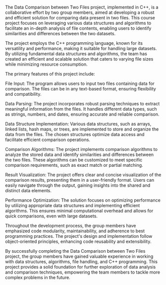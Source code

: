 The Data Comparison between Two Files project, implemented in C++, is a collaborative effort by two group members, aimed at developing a robust and efficient solution for comparing data present in two files. This course project focuses on leveraging various data structures and algorithms to facilitate an in-depth analysis of file contents, enabling users to identify similarities and differences between the two datasets.

The project employs the C++ programming language, known for its versatility and performance, making it suitable for handling large datasets. By utilizing fundamental data structures and algorithms, the team has created an efficient and scalable solution that caters to varying file sizes while minimizing resource consumption.

The primary features of this project include:

File Input: The program allows users to input two files containing data for comparison. The files can be in any text-based format, ensuring flexibility and compatibility.

Data Parsing: The project incorporates robust parsing techniques to extract meaningful information from the files. It handles different data types, such as strings, numbers, and dates, ensuring accurate and reliable comparison.

Data Structure Implementation: Various data structures, such as arrays, linked lists, hash maps, or trees, are implemented to store and organize the data from the files. The chosen structures optimize data access and facilitate efficient comparison operations.

Comparison Algorithms: The project implements comparison algorithms to analyze the stored data and identify similarities and differences between the two files. These algorithms can be customized to meet specific comparison requirements, such as exact match or partial matching.

Result Visualization: The project offers clear and concise visualization of the comparison results, presenting them in a user-friendly format. Users can easily navigate through the output, gaining insights into the shared and distinct data elements.

Performance Optimization: The solution focuses on optimizing performance by utilizing appropriate data structures and implementing efficient algorithms. This ensures minimal computational overhead and allows for quick comparisons, even with large datasets.

Throughout the development process, the group members have emphasized code modularity, maintainability, and adherence to best programming practices. The project's design and implementation follow object-oriented principles, enhancing code reusability and extensibility.

By successfully completing the Data Comparison between Two Files project, the group members have gained valuable experience in working with data structures, algorithms, file handling, and C++ programming. This project provides a solid foundation for further exploration of data analysis and comparison techniques, empowering the team members to tackle more complex problems in the future.




